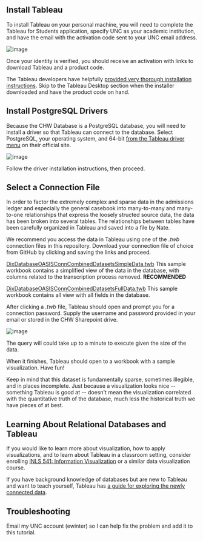 ## Install Tableau ##

To install Tableau on your personal machine, you will need to complete the Tableau for Students application, specify UNC as your academic institution, and have the email with the activation code sent to your UNC email address.

![image](https://user-images.githubusercontent.com/7553742/143797622-9d870ff0-3a01-4b74-8ea1-c4095b65cbfe.png)

Once your identity is verified, you should receive an activation with links to download Tableau and a product code.

The Tableau developers have helpfully [provided very thorough installation instructions](https://help.tableau.com/current/desktopdeploy/en-us/desktop_deploy_download_and_install.htm#tableau-desktop). Skip to the Tableau Desktop section when the installer downloaded and have the product code on hand.

## Install PostgreSQL Drivers ##

Because the CHW Database is a PostgreSQL database, you will need to install a driver so that Tableau can connect to the database. Select PostgreSQL, your operating system, and 64-bit [from the Tableau driver menu]( https://www.tableau.com/support/drivers) on their official site.

![image](https://user-images.githubusercontent.com/7553742/143797858-76324a41-04cb-4dfb-8ef5-13aa66893706.png)

Follow the driver installation instructions, then proceed.

## Select a Connection File ##

In order to factor the extremely complex and sparse data in the admissions ledger and especially the general casebook into many-to-many and many-to-one relationships that express the loosely structed source data, the data has been broken into several tables. The relationships between tables have been carefully organized in Tableau and saved into a file by Nate.

We recommend you access the data in Tableau using one of the *.twb* connection files in this repository. Download your connection file of choice from GitHub by clicking and saving the links and proceed.

<a href="https://raw.githubusercontent.com/wintere/CommunityHistoriesWorkshopDB/main/DixDatabaseOASISConnCombinedDatasetsSimpleData.twb" download />DixDatabaseOASISConnCombinedDatasetsSimpleData.twb</a>
This sample workbook contains a simplified view of the data in the database, with columns related to the transcription process removed. **RECOMMENDED**

<a href="https://raw.githubusercontent.com/wintere/CommunityHistoriesWorkshopDB/main/DixDatabaseOASISConnCombinedDatasetsSimpleData.twb" download />DixDatabaseOASISConnCombinedDatasetsFullData.twb</a>
This sample workbook contains all view with all fields in the database.

After clicking a *.twb* file, Tableau should open and prompt you for a connection password.
Supply the username and password provided in your email or stored in the CHW Sharepoint drive.

![image](https://user-images.githubusercontent.com/7553742/143803991-ae519350-02a3-4a47-ad46-6e77d3927d2e.png)

The query will could take up to a minute to execute given the size of the data.

When it finishes, Tableau should open to a workbook with a sample visualization. Have fun!

Keep in mind that this dataset is fundamentally sparse, sometimes illegible, and in places incomplete. Just because a visualization looks nice -- something Tableau is good at -- doesn't mean the visualization correlated with the quantitative truth of the database, much less the historical truth we have pieces of at best.

## Learning About Relational Databases and Tableau ##

If you would like to learn more about visualization, how to apply visualizations, and to learn about Tableau in a classroom setting, consider enrolling [INLS 541: Information Visualization](https://sils.unc.edu/courses#541) or a similar data visualization course.

If you have background knowledge of databases but are new to Tableau and want to teach yourself, Tableau has [a guide for exploring the newly connected data](https://help.tableau.com/current/guides/get-started-tutorial/en-us/get-started-tutorial-drag.htm).

## Troubleshooting ##

Email my UNC account (ewinter) so I can help fix the problem and add it to this tutorial.
